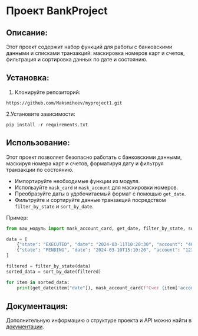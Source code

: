 # Проект BankProject

## Описание:
Этот проект содержит набор функций для работы с банковскими данными и списками транзакций: маскировка номеров карт и счетов, фильтрация и сортировка данных по дате и состоянию.
## Установка:
1. Клонируйте репозиторий:
```
https://github.com/Maksmiheev/myproject1.git
```
2.Установите зависимости:
```
pip install -r requirements.txt
```
## Использование:
Этот проект позволяет безопасно работать с банковскими данными, маскируя номера карт и счетов, форматируя дату и фильтруя транзакции по состоянию.

- Импортируйте необходимые функции из модуля.
- Используйте `mask_card` и `mask_account` для маскировки номеров.
- Преобразуйте даты в удобочитаемый формат с помощью `get_date`.
- Фильтруйте и сортируйте данные транзакций посредством `filter_by_state` и `sort_by_date`.

Пример:

```python
from ваш_модуль import mask_account_card, get_date, filter_by_state, sort_by_date

data = [
    {"state": "EXECUTED", "date": "2024-03-11T10:20:30", "account": "40817810099910004312"},
    {"state": "PENDING", "date": "2024-03-10T15:10:20", "account": "12345678901234567890"},
]

filtered = filter_by_state(data)
sorted_data = sort_by_date(filtered)

for item in sorted_data:
    print(get_date(item["date"]), mask_account_card(f"Счет {item['account']}"))
```
## Документация:

Дополнительную информацию о структуре проекта и API можно найти в [документации](README.md).
